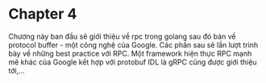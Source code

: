 # Chapter 4

Chương này ban đầu sẽ giới thiệu về rpc trong golang sau đó bàn về protocol buffer - một công nghệ của Google. Các phần sau sẽ lần lượt trình bày về những best practice với RPC. Một framework hiện thực RPC mạnh mẽ khác của Google kết hợp với protobuf IDL là gRPC cũng được giới thiệu tới,...